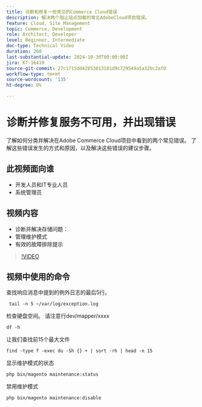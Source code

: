 ```yaml
---
title: 诊断和修复一些常见的Commerce Cloud错误
description: 解决两个阻止站点加载的常见AdobeCloud项目错误。
feature: Cloud, Site Management
topic: Commerce, Development
role: Architect, Developer
level: Beginner, Intermediate
doc-type: Technical Video
duration: 260
last-substantial-update: 2024-10-30T00:00:00Z
jira: KT-16419
source-git-commit: 27c1715dd42853013181d9c729549a5a32bc2af0
workflow-type: tm+mt
source-wordcount: '135'
ht-degree: 0%

---
```



# 诊断并修复服务不可用，并出现错误

了解如何分类并解决在Adobe Commerce Cloud项目中看到的两个常见错误。  了解这些错误发生的方式和原因，以及解决这些错误的建议步骤。

## 此视频面向谁

- 开发人员和IT专业人员
- 系统管理员

## 视频内容

- 诊断并解决存储问题：
- 管理维护模式
- 有效的故障排除提示

>[!VIDEO](https://video.tv.adobe.com/v/3435766?learn=on)


## 视频中使用的命令

查找响应消息中提到的例外日志的最后5行。

```SHELL
 tail -n 5 ~/var/log/exception.log
```

检查硬盘空间。 请注意行dev/mapper/xxxx

```SHELL
df -h
```

让我们查找前15个最大文件

```SHELL
find -type f -exec du -Sh {} + | sort -rh | head -n 15
```

显示维护模式的状态

```SHELL
php bin/magento maintenance:status
```

禁用维护模式

```SHELL
php bin/magento maintenance:disable 
```
